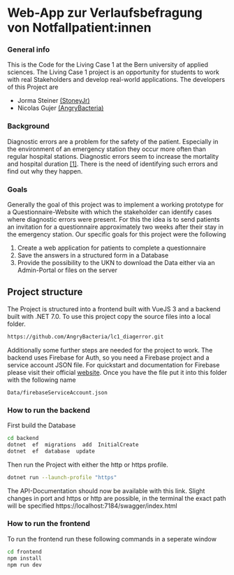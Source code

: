 
# Web-App zur Verlaufsbefragung von Notfallpatient:innen
### General info
This is the Code for the Living Case 1 at the Bern university of applied sciences. The Living Case 1 project is an opportunity for students to work with real Stakeholders and develop real-world applications.
The developers of this Project are
 - Jorma Steiner [(StoneyJr)](https://github.com/StoneyJr)
 - Nicolas Gujer [(AngryBacteria)](https://github.com/AngryBacteria)

### Background
Diagnostic errors are a problem for the safety of the patient. Especially in the environment of an emergency station they occur more often than regular hospital stations. Diagnostic errors seem to increase the mortality and hospital duration [[1]](https://pubmed.ncbi.nlm.nih.gov/31068188/). There is the need of identifying such errors and find out why they happen.
### Goals
Generally the goal of this project was to implement a working prototype for a Questionnaire-Website with which the stakeholder can identify cases where diagnostic errors were present. For this the idea is to send patients an invitation for a questionnaire approximately two weeks after their stay in the emergency station. Our specific goals for this project were the following
 1. Create a web application for patients to complete a questionnaire
 2. Save the answers in a structured form in a Database
 3. Provide the possibility to the UKN to download the Data either via an Admin-Portal or files on the server
 
## Project structure
The Project is structured into a frontend built with VueJS 3 and a backend built with .NET 7.0. To use this project copy the source files into a local folder. 
```sh
https://github.com/AngryBacteria/lc1_diagerror.git
```
Additionally some further steps are needed for the project to work. The backend uses Firebase for Auth, so you need a Firebase project and a service account JSON file. For quickstart and documentation for Firebase please visit their official [website](https://firebase.google.com/).
Once you have the file put it into this folder with the following name

    Data/firebaseServiceAccount.json

### How to run the backend
First build the Database
```sh
cd backend
dotnet  ef  migrations  add  InitialCreate
dotnet  ef  database  update
```
Then run the Project with either the http or https profile.
```sh
dotnet run --launch-profile "https"
```
The API-Documentation should now be available with this link. Slight changes in port and https or http are possible, in the terminal the exact path will be specified
https://localhost:7184/swagger/index.html
### How to run the frontend
To run the frontend run these following commands in a seperate window
```sh
cd frontend
npm install
npm run dev
```

